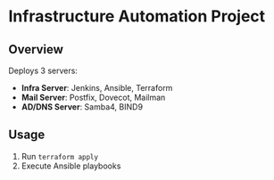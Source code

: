 # Infrastructure Automation Project

## Overview
Deploys 3 servers:
- **Infra Server**: Jenkins, Ansible, Terraform
- **Mail Server**: Postfix, Dovecot, Mailman
- **AD/DNS Server**: Samba4, BIND9

## Usage
1. Run `terraform apply`
2. Execute Ansible playbooks

